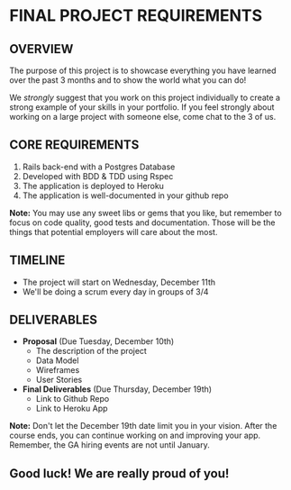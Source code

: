 # FINAL PROJECT REQUIREMENTS

## OVERVIEW

The purpose of this project is to showcase everything you have learned over the past 3 months and to show the world what you can do!

We *strongly* suggest that you work on this project individually to create a strong example of your skills in your portfolio. If you feel strongly about working on a large project with someone else, come chat to the 3 of us.


## CORE REQUIREMENTS

1. Rails back-end with a Postgres Database
2. Developed with BDD & TDD using Rspec
3. The application is deployed to Heroku
4. The application is well-documented in your github repo

**Note:** You may use any sweet libs or gems that you like, but remember to focus on code quality, good tests and documentation. Those will be the things that potential employers will care about the most.


## TIMELINE
* The project will start on Wednesday, December 11th
* We'll be doing a scrum every day in groups of 3/4

## DELIVERABLES

* **Proposal** (Due Tuesday, December 10th)
   * The description of the project
   * Data Model
   * Wireframes
   * User Stories
* **Final Deliverables** (Due Thursday, December 19th)
  * Link to Github Repo
  * Link to Heroku App

**Note:** Don't let the December 19th date limit you in your vision. After the course ends, you can continue working on and improving your app. Remember, the GA hiring events are not until January.

## Good luck! We are really proud of you!
